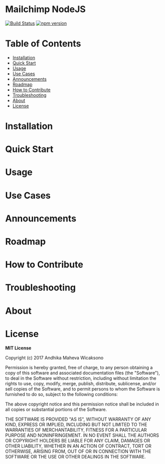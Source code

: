 # Mailchimp NodeJS
[![Build Status](https://travis-ci.org/andhikamaheva/mailchimp-nodejs.svg?branch=master)](https://travis-ci.org/andhikamaheva/mailchimp-nodejs)
[![npm version](https://badge.fury.io/js/mailchimp-nodejs.svg)](https://badge.fury.io/js/mailchimp-nodejs)

# Table of Contents

* [Installation](#installation)
* [Quick Start](#quick_start)
* [Usage](#usage)
* [Use Cases](#use_cases)
* [Announcements](#announcements)
* [Roadmap](#roadmap)
* [How to Contribute](#contribute)
* [Troubleshooting](#troubleshooting)
* [About](#about)
* [License](#license)

<a name="installation"></a>
# Installation

<a name="quick_start"></a>
# Quick Start

<a name="usage"></a>
# Usage

<a name="use_cases"></a>
# Use Cases

<a name="announcements"></a>
# Announcements

<a name="roadmap"></a>
# Roadmap

<a name="contribute"></a>
# How to Contribute

<a name="troubleshooting"></a>
# Troubleshooting

<a name="about"></a>
# About

<a name="license"></a>
# License

**MIT License**

Copyright (c) 2017 Andhika Maheva Wicaksono

Permission is hereby granted, free of charge, to any person obtaining a copy
of this software and associated documentation files (the "Software"), to deal
in the Software without restriction, including without limitation the rights
to use, copy, modify, merge, publish, distribute, sublicense, and/or sell
copies of the Software, and to permit persons to whom the Software is
furnished to do so, subject to the following conditions:

The above copyright notice and this permission notice shall be included in all
copies or substantial portions of the Software.

THE SOFTWARE IS PROVIDED "AS IS", WITHOUT WARRANTY OF ANY KIND, EXPRESS OR
IMPLIED, INCLUDING BUT NOT LIMITED TO THE WARRANTIES OF MERCHANTABILITY,
FITNESS FOR A PARTICULAR PURPOSE AND NONINFRINGEMENT. IN NO EVENT SHALL THE
AUTHORS OR COPYRIGHT HOLDERS BE LIABLE FOR ANY CLAIM, DAMAGES OR OTHER
LIABILITY, WHETHER IN AN ACTION OF CONTRACT, TORT OR OTHERWISE, ARISING FROM,
OUT OF OR IN CONNECTION WITH THE SOFTWARE OR THE USE OR OTHER DEALINGS IN THE
SOFTWARE.
